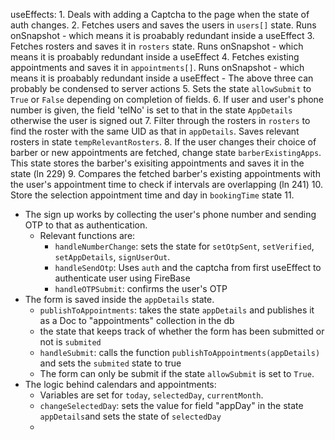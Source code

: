 useEffects:
    1. Deals with adding a Captcha to the page when the state of auth changes.
    2. Fetches users and saves the users in `users[]` state. Runs onSnapshot - which means it is proabably redundant inside a useEffect
    3. Fetches rosters and saves it in `rosters` state. Runs onSnapshot - which means it is proabably redundant inside a useEffect
    4. Fetches existing appointments and saves it in `appointments[]`. Runs onSnapshot - which means it is proabably redundant inside a useEffect
    - The above three can probably be condensed to server actions
    5. Sets the state `allowSubmit` to `True` or `False` depending on completion of fields.
    6. If user and user's phone number is given, the field 'telNo' is set to that in the state `AppDetails` otherwise the user is signed out
    7. Filter through the rosters in `rosters` to find the roster with the same UID as that in `appDetails`. Saves relevant rosters in state `tempRelevantRosters`.
    8. If the user changes their choice of barber or new appointments are fetched, change state `barberExistingApps`. This state stores the barber's exisiting appointments and saves it in the state (ln 229)
    9. Compares the fetched barber's existing appointments with the user's appointment time to check if intervals are overlapping (ln 241)
    10. Store the selection appointment time and day in `bookingTime` state
    11. 


- The sign up works by collecting the user's phone number and sending OTP to that as authentication.
    - Relevant functions are: 
        - `handleNumberChange`: sets the state for `setOtpSent`, `setVerified`, `setAppDetails`, `signUserOut`.
        - `handleSendOtp`: Uses `auth` and the captcha from first useEffect to authenticate user using FireBase
        - `handleOTPSubmit`: confirms the user's OTP 
- The form is saved inside the `appDetails` state.
    - `publishToAppointments`: takes the state `appDetails` and publishes it as a Doc to "appointments" collection in the db
    - the state that keeps track of whether the form has been submitted or not is `submited`
    - `handleSubmit`: calls the function `publishToAppointments(appDetails)` and sets the `submited` state to true
    - The form can only be submit if the state `allowSubmit` is set to `True`.
- The logic behind calendars and appointments:
    - Variables are set for `today`, `selectedDay`, `currentMonth`.
    - `changeSelectedDay`: sets the value for field "appDay" in the state `appDetails`and sets the state of `selectedDay`
    - 